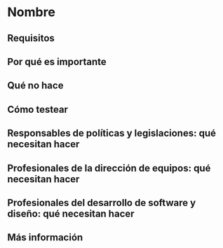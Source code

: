 # Nombre

## Requisitos

## Por qué es importante

## Qué no hace

## Cómo testear

## Responsables de políticas y legislaciones: qué necesitan hacer

## Profesionales de la dirección de equipos: qué necesitan hacer

## Profesionales del desarrollo de software y diseño: qué necesitan hacer

## Más información
